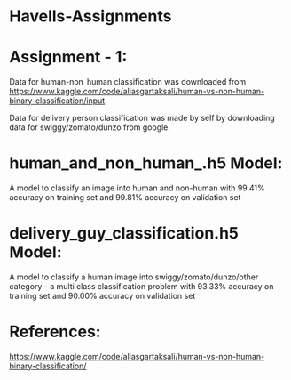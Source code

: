 # Havells-Assignments

# Assignment - 1:
Data for human-non_human classification was downloaded from https://www.kaggle.com/code/aliasgartaksali/human-vs-non-human-binary-classification/input

Data for delivery person classification was made by self by downloading data for swiggy/zomato/dunzo from google.

# human_and_non_human_.h5 Model:
A model to classify an image into human and non-human with 99.41% accuracy on training set and 99.81% accuracy on validation set

# delivery_guy_classification.h5 Model:
A model to classify a human image into swiggy/zomato/dunzo/other category - a multi class classification problem with 93.33% accuracy on training set and 90.00% accuracy on validation set

# References:
https://www.kaggle.com/code/aliasgartaksali/human-vs-non-human-binary-classification/



